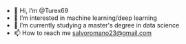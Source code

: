 - 👋 Hi, I’m @Turex69
- 👀 I’m interested in machine learning/deep learning
- 🌱 I’m currently studying a master's degree in data science
- 📫 How to reach me salvoromano23@gmail.com

<!---
Turex69/Turex69 is a ✨ special ✨ repository because its `README.md` (this file) appears on your GitHub profile.
You can click the Preview link to take a look at your changes.
--->
